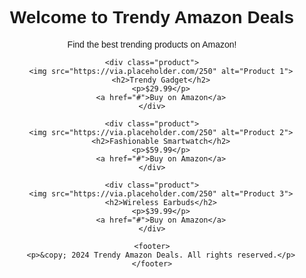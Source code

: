 <!DOCTYPE html>
<html lang="en">
<head>
    <meta charset="UTF-8">
    <meta name="viewport" content="width=device-width, initial-scale=1.0">
    <title>Trendy Amazon Deals</title>
    <style>
        body { font-family: Arial, sans-serif; text-align: center; }
        .product { border: 1px solid #ddd; padding: 20px; margin: 20px; display: inline-block; width: 250px; }
        img { width: 100%; height: auto; }
        a { text-decoration: none; color: #0073e6; font-weight: bold; }
    </style>
</head>
<body>
    <h1>Welcome to Trendy Amazon Deals</h1>
    <p>Find the best trending products on Amazon!</p>
    
    <div class="product">
        <img src="https://via.placeholder.com/250" alt="Product 1">
        <h2>Trendy Gadget</h2>
        <p>$29.99</p>
        <a href="#">Buy on Amazon</a>
    </div>
    
    <div class="product">
        <img src="https://via.placeholder.com/250" alt="Product 2">
        <h2>Fashionable Smartwatch</h2>
        <p>$59.99</p>
        <a href="#">Buy on Amazon</a>
    </div>
    
    <div class="product">
        <img src="https://via.placeholder.com/250" alt="Product 3">
        <h2>Wireless Earbuds</h2>
        <p>$39.99</p>
        <a href="#">Buy on Amazon</a>
    </div>

    <footer>
        <p>&copy; 2024 Trendy Amazon Deals. All rights reserved.</p>
    </footer>
</body>
</html>
